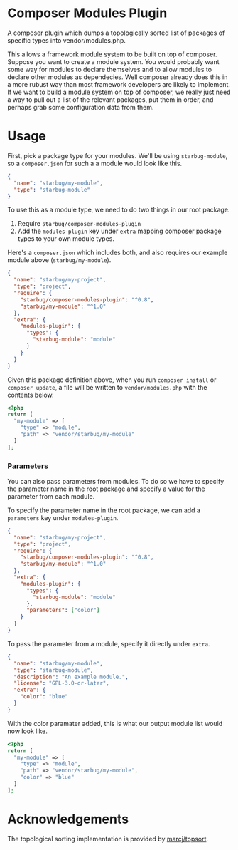 # Composer Modules Plugin

A composer plugin which dumps a topologically sorted list of packages of specific types into vendor/modules.php.

This allows a framework module system to be built on top of composer. Suppose you want to create a module system.
You would probably want some way for modules to declare themselves and to allow modules to declare other modules as dependecies. Well composer already does this in a more rubust way than most framework developers are likely to implement.
If we want to build a module system on top of composer, we really just need a way to pull out a list of the relevant
packages, put them in order, and perhaps grab some configuration data from them.

# Usage

First, pick a package type for your modules. We'll be using `starbug-module`, so a `composer.json` for such a a module would look like this.

```json
{
  "name": "starbug/my-module",
  "type": "starbug-module"
}
```

To use this as a module type, we need to do two things in our root package.

1. Require `starbug/composer-modules-plugin`
2. Add the `modules-plugin` key under `extra` mapping composer package types to your own module types.

Here's a `composer.json` which includes both, and also requires our example module above (`starbug/my-module`).

```json
{
  "name": "starbug/my-project",
  "type": "project",
  "require": {
    "starbug/composer-modules-plugin": "^0.8",
    "starbug/my-module": "^1.0"
  },
  "extra": {
    "modules-plugin": {
      "types": {
        "starbug-module": "module"
      }
    }
  }
}
```

Given this package definition above, when you run `composer install` or `composer update`, a file will be written to `vendor/modules.php` with the contents below.

```php
<?php
return [
  "my-module" => [
    "type" => "module",
    "path" => "vendor/starbug/my-module"
  ]
];
```

### Parameters

You can also pass parameters from modules. To do so we have to specify the parameter name in the root package and specify a value for the parameter from each module.


To specify the parameter name in the root package, we can add a `parameters` key under `modules-plugin`.

```json
{
  "name": "starbug/my-project",
  "type": "project",
  "require": {
    "starbug/composer-modules-plugin": "^0.8",
    "starbug/my-module": "^1.0"
  },
  "extra": {
    "modules-plugin": {
      "types": {
        "starbug-module": "module"
      },
      "parameters": ["color"]
    }
  }
}
```

To pass the parameter from a module, specify it directly under `extra`.

```json
{
  "name": "starbug/my-module",
  "type": "starbug-module",
  "description": "An example module.",
  "license": "GPL-3.0-or-later",
  "extra": {
    "color": "blue"
  }
}
```

With the color paramater added, this is what our output module list would now look like.

```php
<?php
return [
  "my-module" => [
    "type" => "module",
    "path" => "vendor/starbug/my-module",
    "color" => "blue"
  ]
];
```

# Acknowledgements

The topological sorting implementation is provided by [marcj/topsort](https://github.com/marcj/topsort.php).

